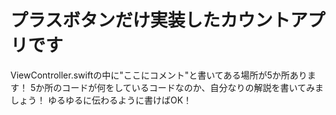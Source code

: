 # プラスボタンだけ実装したカウントアプリです

ViewController.swiftの中に"ここにコメント"と書いてある場所が5か所あります！
5か所のコードが何をしているコードなのか、自分なりの解説を書いてみましょう！
ゆるゆるに伝わるように書けばOK！
